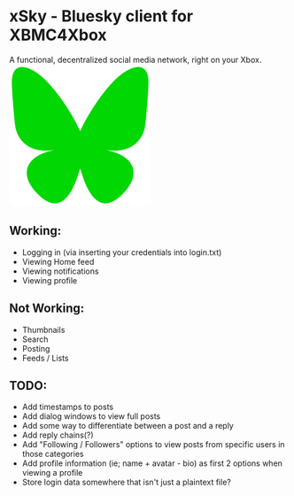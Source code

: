 # xSky - Bluesky client for XBMC4Xbox

A functional, decentralized social media network, right on your Xbox.
![icon](default.tbn)

## Working:
- Logging in (via inserting your credentials into login.txt)
- Viewing Home feed
- Viewing notifications
- Viewing profile

## Not Working:
- Thumbnails
- Search
- Posting
- Feeds / Lists

## TODO:
- Add timestamps to posts
- Add dialog windows to view full posts
- Add some way to differentiate between a post and a reply
- Add reply chains(?)
- Add "Following / Followers" options to view posts from specific users in those categories
- Add profile information (ie; name + avatar - bio) as first 2 options when viewing a profile
- Store login data somewhere that isn't just a plaintext file?
